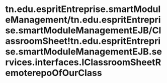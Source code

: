 tn.edu.espritEntreprise.smartModuleManagement/tn.edu.espritEntreprise.smartModuleManagementEJB/ClassroomSheet!tn.edu.espritEntreprise.smartModuleManagementEJB.services.interfaces.IClassroomSheetRemoterepoOfOurClass
==============
